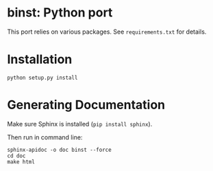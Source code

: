 binst: Python port
=================

This port relies on various packages. See `requirements.txt` for details.

Installation
============

```
python setup.py install
```

Generating Documentation
========================

Make sure Sphinx is installed (`pip install sphinx`).

Then run in command line:

```
sphinx-apidoc -o doc binst --force
cd doc
make html
```
